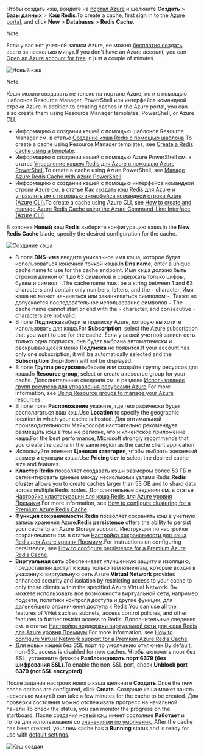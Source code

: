 <span data-ttu-id="74072-101">Чтобы создать кэш, войдите на [портал Azure](https://portal.azure.com) и щелкните **Создать** > **Базы данных** > **Кэш Redis**.</span><span class="sxs-lookup"><span data-stu-id="74072-101">To create a cache, first sign in to the [Azure portal](https://portal.azure.com), and click **New** > **Databases** > **Redis Cache**.</span></span>

> [!NOTE]
> <span data-ttu-id="74072-102">Если у вас нет учетной записи Azure, ее можно [бесплатно создать](https://azure.microsoft.com/pricing/free-trial/?WT.mc_id=redis_cache_hero) всего за несколько минут.</span><span class="sxs-lookup"><span data-stu-id="74072-102">If you don't have an Azure account, you can [Open an Azure account for free](https://azure.microsoft.com/pricing/free-trial/?WT.mc_id=redis_cache_hero) in just a couple of minutes.</span></span>
> 
> 

![Новый кэш](media/redis-cache-create/redis-cache-new-cache-menu.png)

> [!NOTE]
> <span data-ttu-id="74072-104">Кэши можно создавать не только на портале Azure, но и с помощью шаблонов Resource Manager, PowerShell или интерфейса командной строки Azure.</span><span class="sxs-lookup"><span data-stu-id="74072-104">In addition to creating caches in the Azure portal, you can also create them using Resource Manager templates, PowerShell, or Azure CLI.</span></span>
> 
> * <span data-ttu-id="74072-105">Информацию о создании кэшей с помощью шаблонов Resource Manager см. в статье [Создание кэша Redis с помощью шаблона](../articles/redis-cache/cache-redis-cache-arm-provision.md).</span><span class="sxs-lookup"><span data-stu-id="74072-105">To create a cache using Resource Manager templates, see [Create a Redis cache using a template](../articles/redis-cache/cache-redis-cache-arm-provision.md).</span></span>
> * <span data-ttu-id="74072-106">Информацию о создании кэшей с помощью Azure PowerShell см. в статье [Управление кэшем Redis для Azure с помощью Azure PowerShell](../articles/redis-cache/cache-howto-manage-redis-cache-powershell.md).</span><span class="sxs-lookup"><span data-stu-id="74072-106">To create a cache using Azure PowerShell, see [Manage Azure Redis Cache with Azure PowerShell](../articles/redis-cache/cache-howto-manage-redis-cache-powershell.md).</span></span>
> * <span data-ttu-id="74072-107">Информацию о создании кэшей с помощью интерфейса командной строки Azure см. в статье [Как создать кэш Redis для Azure и управлять им с помощью интерфейса командной строки Azure (Azure CLI)](../articles/redis-cache/cache-manage-cli.md).</span><span class="sxs-lookup"><span data-stu-id="74072-107">To create a cache using Azure CLI, see [How to create and manage Azure Redis Cache using the Azure Command-Line Interface (Azure CLI)](../articles/redis-cache/cache-manage-cli.md).</span></span>
> 
> 

<span data-ttu-id="74072-108">В колонке **Новый кэш Redis** выберите конфигурацию кэша.</span><span class="sxs-lookup"><span data-stu-id="74072-108">In the **New Redis Cache** blade, specify the desired configuration for the cache.</span></span>

![Создание кэша](media/redis-cache-create/redis-cache-cache-create.png) 

* <span data-ttu-id="74072-110">В поле **DNS-имя** введите уникальное имя кэша, которое будет использоваться конечной точкой кэша.</span><span class="sxs-lookup"><span data-stu-id="74072-110">In **Dns name**, enter a unique cache name to use for the cache endpoint.</span></span> <span data-ttu-id="74072-111">Имя кэша должно быть строкой длиной от 1 до 63 символов и содержать только цифры, буквы и символ `-`.</span><span class="sxs-lookup"><span data-stu-id="74072-111">The cache name must be a string between 1 and 63 characters and contain only numbers, letters, and the `-` character.</span></span> <span data-ttu-id="74072-112">Имя кэша не может начинаться или заканчиваться символом `-`. Также не допускается последовательное использование символов `-`.</span><span class="sxs-lookup"><span data-stu-id="74072-112">The cache name cannot start or end with the `-` character, and consecutive `-` characters are not valid.</span></span>
* <span data-ttu-id="74072-113">В поле **Подписка**выберите подписку Azure, которую вы хотите использовать для кэша.</span><span class="sxs-lookup"><span data-stu-id="74072-113">For **Subscription**, select the Azure subscription that you want to use for the cache.</span></span> <span data-ttu-id="74072-114">Если у вашей учетной записи есть только одна подписка, она будет выбрана автоматически и раскрывающееся меню **Подписка** не появится.</span><span class="sxs-lookup"><span data-stu-id="74072-114">If your account has only one subscription, it will be automatically selected and the **Subscription** drop-down will not be displayed.</span></span>
* <span data-ttu-id="74072-115">В поле **Группа ресурсов**выберите или создайте группу ресурсов для кэша.</span><span class="sxs-lookup"><span data-stu-id="74072-115">In **Resource group**, select or create a resource group for your cache.</span></span> <span data-ttu-id="74072-116">Дополнительные сведения см. в разделе [Использование групп ресурсов для управления ресурсами Azure](../articles/azure-resource-manager/resource-group-overview.md).</span><span class="sxs-lookup"><span data-stu-id="74072-116">For more information, see [Using Resource groups to manage your Azure resources](../articles/azure-resource-manager/resource-group-overview.md).</span></span> 
* <span data-ttu-id="74072-117">В поле поля **Расположение** укажите, где географически будет располагаться ваш кэш.</span><span class="sxs-lookup"><span data-stu-id="74072-117">Use **Location** to specify the geographic location in which your cache is hosted.</span></span> <span data-ttu-id="74072-118">Для оптимальной производительности Майкрософт настоятельно рекомендует размещать кэш в том же регионе, что и клиентское приложение кэша.</span><span class="sxs-lookup"><span data-stu-id="74072-118">For the best performance, Microsoft strongly recommends that you create the cache in the same region as the cache client application.</span></span>
* <span data-ttu-id="74072-119">Используйте элемент **Ценовая категория**, чтобы выбрать желаемый размер и функции кэша.</span><span class="sxs-lookup"><span data-stu-id="74072-119">Use **Pricing tier** to select the desired cache size and features.</span></span>
* <span data-ttu-id="74072-120">**Кластер Redis** позволяет создавать кэши размером более 53 ГБ и сегментировать данные между несколькими узлами Redis.</span><span class="sxs-lookup"><span data-stu-id="74072-120">**Redis cluster** allows you to create caches larger than 53 GB and to shard data across multiple Redis nodes.</span></span> <span data-ttu-id="74072-121">Дополнительные сведения см. в статье [Настройка кластеризации для кэша Redis для Azure уровня Премиум](../articles/redis-cache/cache-how-to-premium-clustering.md).</span><span class="sxs-lookup"><span data-stu-id="74072-121">For more information, see [How to configure clustering for a Premium Azure Redis Cache](../articles/redis-cache/cache-how-to-premium-clustering.md).</span></span>
* <span data-ttu-id="74072-122">**Функция сохраняемости Redis** позволяет сохранять кэш в учетную запись хранения Azure.</span><span class="sxs-lookup"><span data-stu-id="74072-122">**Redis persistence** offers the ability to persist your cache to an Azure Storage account.</span></span> <span data-ttu-id="74072-123">Инструкции по настройке сохраняемости см. в статье [Настройка сохраняемости для кэша Redis для Azure уровня Премиум](../articles/redis-cache/cache-how-to-premium-persistence.md).</span><span class="sxs-lookup"><span data-stu-id="74072-123">For instructions on configuring persistence, see [How to configure persistence for a Premium Azure Redis Cache](../articles/redis-cache/cache-how-to-premium-persistence.md).</span></span>
* <span data-ttu-id="74072-124">**Виртуальная сеть** обеспечивает улучшенную защиту и изоляцию, предоставляя доступ к кэшу только тем клиентам, которые входят в указанную виртуальную сеть Azure.</span><span class="sxs-lookup"><span data-stu-id="74072-124">**Virtual Network** provides enhanced security and isolation by restricting access to your cache to only those clients within the specified Azure Virtual Network.</span></span> <span data-ttu-id="74072-125">Вы можете использовать все возможности виртуальной сети, например подсети, политики контроля доступа и другие функции, для дальнейшего ограничения доступа к Redis.</span><span class="sxs-lookup"><span data-stu-id="74072-125">You can use all the features of VNet such as subnets, access control policies, and other features to further restrict access to Redis.</span></span> <span data-ttu-id="74072-126">Дополнительные сведения см. в статье [Настройка поддержки виртуальной сети для кэша Redis для Azure уровня Премиум](../articles/redis-cache/cache-how-to-premium-vnet.md).</span><span class="sxs-lookup"><span data-stu-id="74072-126">For more information, see [How to configure Virtual Network support for a Premium Azure Redis Cache](../articles/redis-cache/cache-how-to-premium-vnet.md).</span></span>
* <span data-ttu-id="74072-127">Для новых кэшей без SSL порт по умолчанию отключен.</span><span class="sxs-lookup"><span data-stu-id="74072-127">By default, non-SSL access is disabled for new caches.</span></span> <span data-ttu-id="74072-128">Чтобы включить порт без SSL, установите флажок **Разблокировать порт 6379 (без шифрования SSL)**.</span><span class="sxs-lookup"><span data-stu-id="74072-128">To enable the non-SSL port, check **Unblock port 6379 (not SSL encrypted)**.</span></span>

<span data-ttu-id="74072-129">После задания настроек нового кэша щелкните **Создать**.</span><span class="sxs-lookup"><span data-stu-id="74072-129">Once the new cache options are configured, click **Create**.</span></span> <span data-ttu-id="74072-130">Создание кэша может занять несколько минут.</span><span class="sxs-lookup"><span data-stu-id="74072-130">It can take a few minutes for the cache to be created.</span></span> <span data-ttu-id="74072-131">Для проверки состояния можно отслеживать прогресс на начальной панели.</span><span class="sxs-lookup"><span data-stu-id="74072-131">To check the status, you can monitor the progress on the startboard.</span></span> <span data-ttu-id="74072-132">После создания новый кэш имеет состояние **Работает** и готов для использования со [значениями по умолчанию](../articles/redis-cache/cache-configure.md#default-redis-server-configuration).</span><span class="sxs-lookup"><span data-stu-id="74072-132">After the cache has been created, your new cache has a **Running** status and is ready for use with [default settings](../articles/redis-cache/cache-configure.md#default-redis-server-configuration).</span></span>

![Кэш создан](media/redis-cache-create/redis-cache-cache-created.png)

